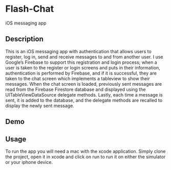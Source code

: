 # Flash-Chat
iOS messaging app

## Description
This is an iOS messaging app with authentication that allows users to register, log in, send and receive messages to and from another user. I use 
Google’s Firebase to support this registration and login process; when a user is taken to the register or login screens and puts in their information,
authentication is performed by Firebase, and if it is successful, they are taken to the chat screen which implements a tableview to show their messages.
When the chat screen is loaded, previously sent messages are read from the Firebase Firestore database and displayed using the UITableViewDataSource 
delegate methods. Lastly, each time a message is sent, it is added to the database, and the delegate methods are recalled to display the newly sent message.


## Demo

## Usage
To run the app you will need a mac with the xcode application. Simply clone the project, open it in xcode and click on run to run it on either the simulator or your iphone device.
